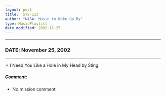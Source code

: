 ```yaml
---
layout: post
title:  STS-113
author: "NASA: Music to Wake Up By"
type: MusicPlaylist
date_modified: 2002-11-25
---
```


----
### DATE: November 25, 2002
----
✧ I Need You Like a Hole in My Head by Sting

##### Comment:
* No mission comment
